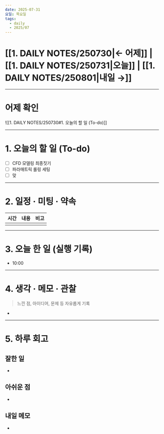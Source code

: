 ```yaml
---
date: 2025-07-31
요일: 목요일
tags:
  - daily
  - 2025/07
---
```

# [[1. DAILY NOTES/250730|← 어제]] | [[1. DAILY NOTES/250731|오늘]] | [[1. DAILY NOTES/250801|내일 →]]

---

# 어제 확인

![[1. DAILY NOTES/250730#1. 오늘의 할 일 (To-do)]]

---


# 1.  오늘의 할 일 (To-do)
- [ ]  CFD 모델링 최종짓기
- [ ]  파라매트릭 롤링 세팅
- [ ]  맞

---

# 2. 일정 · 미팅 · 약속

| 시간  | 내용  | 비고  |
| --- | --- | --- |
|     |     |     |

---

# 3. 오늘 한 일 (실행 기록)

- 10:00 

---

# 4. 생각 · 메모 · 관찰
> 느낀 점, 아이디어, 문제 등 자유롭게 기록  

- 

---

# 5. 하루 회고

## 잘한 일
- 

## 아쉬운 점  
- 

## 내일 메모  
- 
